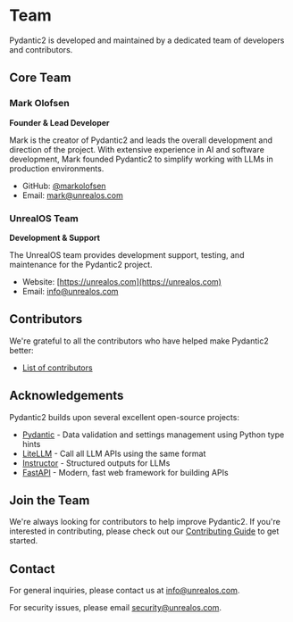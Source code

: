# Team

Pydantic2 is developed and maintained by a dedicated team of developers and contributors.

## Core Team

### Mark Olofsen
**Founder & Lead Developer**

Mark is the creator of Pydantic2 and leads the overall development and direction of the project. With extensive experience in AI and software development, Mark founded Pydantic2 to simplify working with LLMs in production environments.

- GitHub: [@markolofsen](https://github.com/markolofsen)
- Email: [mark@unrealos.com](mailto:mark@unrealos.com)

### UnrealOS Team
**Development & Support**

The UnrealOS team provides development support, testing, and maintenance for the Pydantic2 project.

- Website: [https://unrealos.com](https://unrealos.com)
- Email: [info@unrealos.com](mailto:info@unrealos.com)

## Contributors

We're grateful to all the contributors who have helped make Pydantic2 better:

- [List of contributors](https://github.com/markolofsen/pydantic2/graphs/contributors)

## Acknowledgements

Pydantic2 builds upon several excellent open-source projects:

- [Pydantic](https://github.com/pydantic/pydantic) - Data validation and settings management using Python type hints
- [LiteLLM](https://github.com/BerriAI/litellm) - Call all LLM APIs using the same format
- [Instructor](https://github.com/jxnl/instructor) - Structured outputs for LLMs
- [FastAPI](https://github.com/tiangolo/fastapi) - Modern, fast web framework for building APIs

## Join the Team

We're always looking for contributors to help improve Pydantic2. If you're interested in contributing, please check out our [Contributing Guide](contributing.md) to get started.

## Contact

For general inquiries, please contact us at [info@unrealos.com](mailto:info@unrealos.com).

For security issues, please email [security@unrealos.com](mailto:security@unrealos.com).
